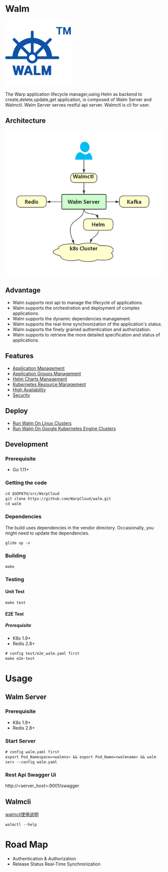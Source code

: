 [1]: resource/Walm_Arch.jpg
[3]: resource/walm_logo.png

# Walm
![logo][3]

The Warp application lifecycle manager,using Helm as backend to create,delete,update,get application, is composed of Walm Server and Walmctl.
Walm Server serves restful api server. Walmctl is cli for user.

## Architecture
![arch][1]

## Advantage
- Walm supports rest api to manage the lifecycle of applications.
- Walm supports the orchestration and deployment of complex applications.
- Walm supports the dynamic dependencies management.
- Walm supports the real-time synchronization of the application's status.
- Walm supports the finely grained authentication and authorization.
- Walm supports to retrieve the more detailed specification and status of applications.

## Features
- [Application Management](docs/application-management.md)
- [Application Groups Management](docs/application-groups-management.md)
- [Helm Charts Management](docs/helm-charts-management.md)
- [Kubernetes Resource Management](docs/kubernetes-resource-management.md)
- [High Availability](docs/high-availability.md)
- [Security](docs/security.md)

## Deploy
- [Run Walm On Linux Clusters](docs/run-walm-on-linux-clusters.md)
- [Run Walm On Google Kubernetes Engine Clusters](docs/run-walm-on-google-kubernetes-engine-clusters.md) 
## Development
### Prerequisite
- Go 1.11+
### Getting the code
```
cd $GOPATH/src/WarpCloud
git clone https://github.com/WarpCloud/walm.git
cd walm
```
### Dependencies
The build uses dependencies in the vendor directory. 
Occasionally, you might need to update the dependencies.
```
glide up -v
```
### Building
```
make
```
### Testing
#### Unit Test
```
make test
```
#### E2E Test
##### Prerequisite
- K8s 1.9+
- Redis 2.8+
```
# config test/e2e_walm.yaml first
make e2e-test
```

# Usage
## Walm Server
### Prerequisite
- K8s 1.9+
- Redis 2.8+
### Start Server
```
# config walm.yaml first
export Pod_Namespace=<walmns> && export Pod_Name=<walmname> && walm serv --config walm.yaml
```
### Rest Api Swagger Ui
http://<server_host>:9001/swagger

## Walmcli
[walmcli使用说明](docs/walmcli.md)
```
walmctl --help
```

# Road Map
- Authentication & Authorization
- Release Status Real-Time Synchronization